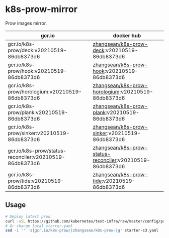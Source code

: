 # k8s-prow-mirror

Prow images mirror.

gcr.io | docker hub
---|---
gcr.io/k8s-prow/deck:v20210519-86db8373d6 | [zhangsean/k8s-prow-deck](https://hub.docker.com/r/zhangsean/k8s-prow-deck):v20210519-86db8373d6
gcr.io/k8s-prow/hook:v20210519-86db8373d6 | [zhangsean/k8s-prow-hook](https://hub.docker.com/r/zhangsean/k8s-prow-hook):v20210519-86db8373d6
gcr.io/k8s-prow/horologium:v20210519-86db8373d6 | [zhangsean/k8s-prow-horologium](https://hub.docker.com/r/zhangsean/k8s-prow-horologium):v20210519-86db8373d6
gcr.io/k8s-prow/plank:v20210519-86db8373d6 | [zhangsean/k8s-prow-plank](https://hub.docker.com/r/zhangsean/k8s-prow-plank):v20210519-86db8373d6
gcr.io/k8s-prow/sinker:v20210519-86db8373d6 | [zhangsean/k8s-prow-sinker](https://hub.docker.com/r/zhangsean/k8s-prow-sinker):v20210519-86db8373d6
gcr.io/k8s-prow/status-reconciler:v20210519-86db8373d6 | [zhangsean/k8s-prow-status-reconciler](https://hub.docker.com/r/zhangsean/k8s-prow-status-reconciler):v20210519-86db8373d6
gcr.io/k8s-prow/tide:v20210519-86db8373d6 | [zhangsean/k8s-prow-tide](https://hub.docker.com/r/zhangsean/k8s-prow-tide):v20210519-86db8373d6

## Usage

```bash
# Deploy latest prow
curl -sSL https://github.com/kubernetes/test-infra/raw/master/config/prow/cluster/starter-s3.yaml | sed 's|gcr.io/k8s-prow/|zhangsean/k8s-prow-|g' | kubectl apply -f -
# Or change local starter.yaml
sed -i '' 's|gcr.io/k8s-prow/|zhangsean/k8s-prow-|g' starter-s3.yaml
```
